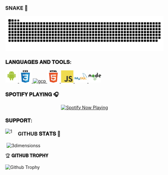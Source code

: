 

### SNAKE 🐍
<picture>
  <source
    media="(prefers-color-scheme: dark)"
    srcset="https://raw.githubusercontent.com/platane/snk/output/github-contribution-grid-snake-dark.svg"
  />
  <source
    media="(prefers-color-scheme: light)"
    srcset="https://raw.githubusercontent.com/platane/snk/output/github-contribution-grid-snake.svg"
  />
  <img
    alt="github contribution grid snake animation"
    src="https://raw.githubusercontent.com/platane/snk/output/github-contribution-grid-snake.svg"
  />
</picture>

<h3 align="left">𝐋𝐀𝐍𝐆𝐔𝐀𝐆𝐄𝐒 𝐀𝐍𝐃 𝐓𝐎𝐎𝐋𝐒:</h3>
<p align="left"> <a href="https://developer.android.com" target="_blank" rel="noreferrer"> <img src="https://raw.githubusercontent.com/devicons/devicon/master/icons/android/android-original-wordmark.svg" alt="android" width="40" height="40"/> </a> <a href="https://www.w3schools.com/css/" target="_blank" rel="noreferrer"> <img src="https://raw.githubusercontent.com/devicons/devicon/master/icons/css3/css3-original-wordmark.svg" alt="css3" width="40" height="40"/> </a> <a href="https://cloud.google.com" target="_blank" rel="noreferrer"> <img src="https://www.vectorlogo.zone/logos/google_cloud/google_cloud-icon.svg" alt="gcp" width="40" height="40"/> </a> <a href="https://www.w3.org/html/" target="_blank" rel="noreferrer"> <img src="https://raw.githubusercontent.com/devicons/devicon/master/icons/html5/html5-original-wordmark.svg" alt="html5" width="40" height="40"/> </a> <a href="https://developer.mozilla.org/en-US/docs/Web/JavaScript" target="_blank" rel="noreferrer"> <img src="https://raw.githubusercontent.com/devicons/devicon/master/icons/javascript/javascript-original.svg" alt="javascript" width="40" height="40"/> </a> <a href="https://www.mysql.com/" target="_blank" rel="noreferrer"> <img src="https://raw.githubusercontent.com/devicons/devicon/master/icons/mysql/mysql-original-wordmark.svg" alt="mysql" width="40" height="40"/> </a> <a href="https://nodejs.org" target="_blank" rel="noreferrer"> <img src="https://raw.githubusercontent.com/devicons/devicon/master/icons/nodejs/nodejs-original-wordmark.svg" alt="nodejs" width="40" height="40"/> </a> </p>

### 𝐒𝐏𝐎𝐓𝐈𝐅𝐘 𝐏𝐋𝐀𝐘𝐈𝐍𝐆 🎧

<p align="center">
  <a href="https://open.spotify.com/user/31nuzemgd72h4llo3dnl2pshegeu?si=qHWmVIfBQhy2KyH0dJgQ2Q&utm_source=copy-link" target="_blank"><img src="https://now-playing-on-spotify.vercel.app/api/spotify" alt="Spotify Now Playing" width="350"/></a>
</p>

<h3 align="left">𝐒𝐔𝐏𝐏𝐎𝐑𝐓:</h3>
<p><a href="https://www.buymeacoffee.com/singaedancv"> <img align="left" src="https://cdn.buymeacoffee.com/buttons/v2/default-yellow.png" height="40" width="40" alt="1" /></a>


### GITHUB 𝐒𝐓𝐀𝐓𝐒 🚀

<p>&nbsp;<img align="center" src="https://github-readme-stats.vercel.app/api?username=3dimensionss&show_icons=true&locale=en" alt="3dimensionss" /></p>

<summary>&#127942 <b>𝐆𝐈𝐓𝐇𝐔𝐁 𝐓𝐑𝐎𝐏𝐇𝐘</b>
</summary>

![Github Trophy](https://github-profile-trophy.vercel.app/?username=3Dimensionss)

